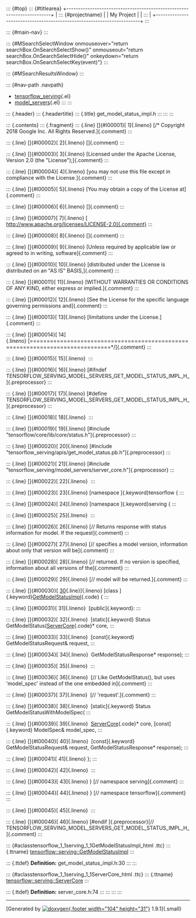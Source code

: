 ::: {#top}
::: {#titlearea}
+-----------------------------------------------------------------------+
| ::: {#projectname}                                                    |
| My Project                                                            |
| :::                                                                   |
+-----------------------------------------------------------------------+
:::

::: {#main-nav}
:::

::: {#MSearchSelectWindow onmouseover="return searchBox.OnSearchSelectShow()" onmouseout="return searchBox.OnSearchSelectHide()" onkeydown="return searchBox.OnSearchSelectKey(event)"}
:::

::: {#MSearchResultsWindow}
:::

::: {#nav-path .navpath}
-   [tensorflow\_serving](dir_bbc8937306723ff096d79d77f4a73363.html){.el}
-   [model\_servers](dir_5bce3ff2a459f05fa975e832b2676e62.html){.el}
:::
:::

::: {.header}
::: {.headertitle}
::: {.title}
get\_model\_status\_impl.h
:::
:::
:::

::: {.contents}
::: {.fragment}
::: {.line}
[]{#l00001}[ 1]{.lineno} [/\* Copyright 2018 Google Inc. All Rights
Reserved.]{.comment}
:::

::: {.line}
[]{#l00002}[ 2]{.lineno} []{.comment}
:::

::: {.line}
[]{#l00003}[ 3]{.lineno} [Licensed under the Apache License, Version 2.0
(the \"License\");]{.comment}
:::

::: {.line}
[]{#l00004}[ 4]{.lineno} [you may not use this file except in compliance
with the License.]{.comment}
:::

::: {.line}
[]{#l00005}[ 5]{.lineno} [You may obtain a copy of the License
at]{.comment}
:::

::: {.line}
[]{#l00006}[ 6]{.lineno} []{.comment}
:::

::: {.line}
[]{#l00007}[ 7]{.lineno} [
http://www.apache.org/licenses/LICENSE-2.0]{.comment}
:::

::: {.line}
[]{#l00008}[ 8]{.lineno} []{.comment}
:::

::: {.line}
[]{#l00009}[ 9]{.lineno} [Unless required by applicable law or agreed to
in writing, software]{.comment}
:::

::: {.line}
[]{#l00010}[ 10]{.lineno} [distributed under the License is distributed
on an \"AS IS\" BASIS,]{.comment}
:::

::: {.line}
[]{#l00011}[ 11]{.lineno} [WITHOUT WARRANTIES OR CONDITIONS OF ANY KIND,
either express or implied.]{.comment}
:::

::: {.line}
[]{#l00012}[ 12]{.lineno} [See the License for the specific language
governing permissions and]{.comment}
:::

::: {.line}
[]{#l00013}[ 13]{.lineno} [limitations under the License.]{.comment}
:::

::: {.line}
[]{#l00014}[
14]{.lineno} [==============================================================================\*/]{.comment}
:::

::: {.line}
[]{#l00015}[ 15]{.lineno} 
:::

::: {.line}
[]{#l00016}[ 16]{.lineno} [\#ifndef
TENSORFLOW\_SERVING\_MODEL\_SERVERS\_GET\_MODEL\_STATUS\_IMPL\_H\_]{.preprocessor}
:::

::: {.line}
[]{#l00017}[ 17]{.lineno} [\#define
TENSORFLOW\_SERVING\_MODEL\_SERVERS\_GET\_MODEL\_STATUS\_IMPL\_H\_]{.preprocessor}
:::

::: {.line}
[]{#l00018}[ 18]{.lineno} 
:::

::: {.line}
[]{#l00019}[ 19]{.lineno} [\#include
\"tensorflow/core/lib/core/status.h\"]{.preprocessor}
:::

::: {.line}
[]{#l00020}[ 20]{.lineno} [\#include
\"tensorflow\_serving/apis/get\_model\_status.pb.h\"]{.preprocessor}
:::

::: {.line}
[]{#l00021}[ 21]{.lineno} [\#include
\"tensorflow\_serving/model\_servers/server\_core.h\"]{.preprocessor}
:::

::: {.line}
[]{#l00022}[ 22]{.lineno} 
:::

::: {.line}
[]{#l00023}[ 23]{.lineno} [namespace ]{.keyword}tensorflow {
:::

::: {.line}
[]{#l00024}[ 24]{.lineno} [namespace ]{.keyword}serving {
:::

::: {.line}
[]{#l00025}[ 25]{.lineno} 
:::

::: {.line}
[]{#l00026}[ 26]{.lineno} [// Returns response with status information
for model. If the request]{.comment}
:::

::: {.line}
[]{#l00027}[ 27]{.lineno} [// specifies a model version, information
about only that version will be]{.comment}
:::

::: {.line}
[]{#l00028}[ 28]{.lineno} [// returned. If no version is specified,
information about all versions of the]{.comment}
:::

::: {.line}
[]{#l00029}[ 29]{.lineno} [// model will be returned.]{.comment}
:::

::: {.line}
[]{#l00030}[
[30](classtensorflow_1_1serving_1_1GetModelStatusImpl.html){.line}]{.lineno} [class
]{.keyword}[GetModelStatusImpl](classtensorflow_1_1serving_1_1GetModelStatusImpl.html){.code}
{
:::

::: {.line}
[]{#l00031}[ 31]{.lineno}  [public]{.keyword}:
:::

::: {.line}
[]{#l00032}[ 32]{.lineno}  [static]{.keyword} Status
GetModelStatus([ServerCore](classtensorflow_1_1serving_1_1ServerCore.html){.code}\*
core,
:::

::: {.line}
[]{#l00033}[ 33]{.lineno}  [const]{.keyword} GetModelStatusRequest&
request,
:::

::: {.line}
[]{#l00034}[ 34]{.lineno}  GetModelStatusResponse\* response);
:::

::: {.line}
[]{#l00035}[ 35]{.lineno} 
:::

::: {.line}
[]{#l00036}[ 36]{.lineno}  [// Like GetModelStatus(), but uses
\'model\_spec\' instead of the one embedded in]{.comment}
:::

::: {.line}
[]{#l00037}[ 37]{.lineno}  [// \'request\'.]{.comment}
:::

::: {.line}
[]{#l00038}[ 38]{.lineno}  [static]{.keyword} Status
GetModelStatusWithModelSpec(
:::

::: {.line}
[]{#l00039}[ 39]{.lineno} 
[ServerCore](classtensorflow_1_1serving_1_1ServerCore.html){.code}\*
core, [const]{.keyword} ModelSpec& model\_spec,
:::

::: {.line}
[]{#l00040}[ 40]{.lineno}  [const]{.keyword} GetModelStatusRequest&
request, GetModelStatusResponse\* response);
:::

::: {.line}
[]{#l00041}[ 41]{.lineno} };
:::

::: {.line}
[]{#l00042}[ 42]{.lineno} 
:::

::: {.line}
[]{#l00043}[ 43]{.lineno} } [// namespace serving]{.comment}
:::

::: {.line}
[]{#l00044}[ 44]{.lineno} } [// namespace tensorflow]{.comment}
:::

::: {.line}
[]{#l00045}[ 45]{.lineno} 
:::

::: {.line}
[]{#l00046}[ 46]{.lineno} [\#endif ]{.preprocessor}[//
TENSORFLOW\_SERVING\_MODEL\_SERVERS\_GET\_MODEL\_STATUS\_IMPL\_H\_]{.comment}
:::

::: {#aclasstensorflow_1_1serving_1_1GetModelStatusImpl_html .ttc}
::: {.ttname}
[tensorflow::serving::GetModelStatusImpl](classtensorflow_1_1serving_1_1GetModelStatusImpl.html)
:::

::: {.ttdef}
**Definition:** get\_model\_status\_impl.h:30
:::
:::

::: {#aclasstensorflow_1_1serving_1_1ServerCore_html .ttc}
::: {.ttname}
[tensorflow::serving::ServerCore](classtensorflow_1_1serving_1_1ServerCore.html)
:::

::: {.ttdef}
**Definition:** server\_core.h:74
:::
:::
:::
:::

------------------------------------------------------------------------

[Generated by [![doxygen](doxygen.svg){.footer width="104"
height="31"}](https://www.doxygen.org/index.html) 1.9.1]{.small}
